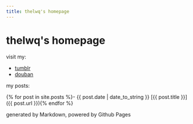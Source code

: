 ```yaml
---
title: thelwq's homepage
---
```

# thelwq's homepage

visit my:

- [tumblr](http://tumblr.liuweiqiang.me/)
- [douban](https://www.douban.com/people/liriban/)

my posts:

{% for post in site.posts %}- {{ post.date | date_to_string }} [{{ post.title }}]({{ post.url }}){% endfor %}

generated by Markdown, powered by Github Pages
